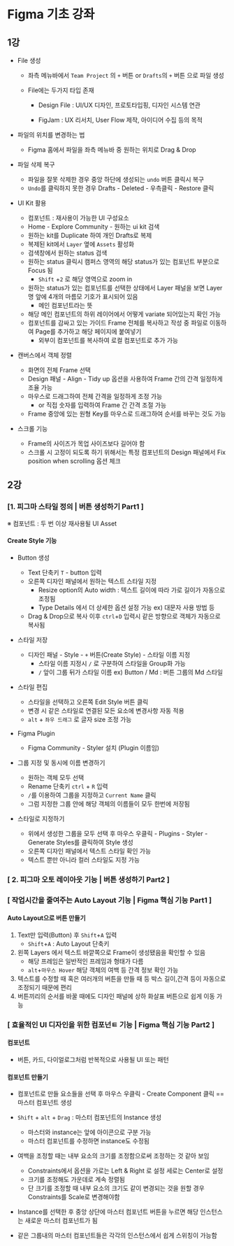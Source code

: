 # Figma 기초 강좌

## 1강

- File 생성

  - 좌측 메뉴바에서 `Team Project` 의 `+` 버튼 or `Drafts`의 `+` 버튼 으로 파일 생성 

  - File에는 두가지 타입 존재

    - Design File : UI/UX 디자인, 프로토타입핑, 디자인 시스템 연관

    - FigJam : UX 리서치, User Flow 제작, 아이디어 수집 등의 목적

- 파일의 위치를 변경하는 법
  - Figma 홈에서 파일을 좌측 메뉴바 중 원하는 위치로 Drag & Drop
- 파일 삭제 복구
  - 파일을 잘못 삭제한 경우 중앙 하단에 생성되는 `undo` 버튼 클릭시 복구
  -  `Undo`를 클릭하지 못한 경우 Drafts - Deleted - 우측클릭 - Restore 클릭
- UI Kit 활용
  - 컴포넌트 : 재사용이 가능한 UI 구성요소
  - Home - Explore Community - 원하는 ui kit 검색
  - 원하는 kit를 Duplicate 하여 개인 Drafts로 복제
  - 복제된 kit에서 `Layer` 옆에 `Assets` 활성화
  - 검색창에서 원하는 status 검색
  - 원하는 status 클릭시 캠퍼스 영역의 해당 status가 있는 컴포넌트 부분으로 Focus 됨
    - `Shift` +`2` 로 해당 영역으로 zoom in
  - 원하는 status가 있는 컴포넌트를 선택한 상태에서 Layer 패널을 보면 Layer명 앞에 4개의 마름모 기호가 표시되어 있음
    - 메인 컴포넌트라는 뜻
  - 해당 메인 컴포넌트의 하위 레이어에서 어떻게 variate 되어있는지 확인 가능
  - 컴포넌트를 감싸고 있는 가이드 Frame 전체를 복사하고 작성 중 파일로 이동하여 Page를 추가하고 해당 페이지에 붙여넣기
    - 외부이 컴포넌트를 복사하여 로컬 컴포넌트로 추가 가능
- 캔버스에서 객체 정렬
  - 화면의 전체 Frame 선택
  - Design 패널 - Align - Tidy up 옵션을 사용하여 Frame 간의 간격 일정하게 조율 가능
  - 마우스로 드래그하여 전체 간격을 일정하게 조정 가능
    - or 직접 숫자를 입력하여 Frame 간 간격 조절 가능
  - Frame 중앙에 있는 원형 Key를 마우스로 드래그하여 순서를 바꾸는 것도 가능
- 스크롤 기능
  - Frame의 사이즈가 목업 사이즈보다 길어야 함
  - 스크롤 시 고정이 되도록 하기 위해서는 특정 컴포넌트의 Design 패널에서 Fix position when scrolling 옵션 체크



## 2강

### [1. 피그마 스타일 정의 | 버튼 생성하기 Part1 ]

※ 컴포넌트 : 두 번 이상 재사용될 UI Asset



#### Create Style 기능 

- Button 생성 

  - Text 단축키 `T` - button 입력
  - 오른쪽 디자인 패널에서 원하는 텍스트 스타일 지정
    - Resize option의 Auto width : 텍스트 길이에 따라 가로 길이가 자동으로 조정됨
    - Type Details 에서 더 상세한 옵션 설정 가능 ex) 대문자 사용 방법 등
  - Drag & Drop으로 복사 이후 `ctrl`+`D` 입력시 같은 방향으로 객체가 자동으로 복사됨

- 스타일 저장

  - 디자인 패널 - Style - `+` 버튼(Create Style) - 스타일 이름 지정
    - 스타일 이름 지정시 `/` 로 구분하여 스타일을 Group화 가능 
    - `/` 앞이 그룹 뒤가 스타일 이름 ex) Button / Md : 버튼 그룹의 Md 스타일

- 스타일 편집

  - 스타일을 선택하고 오른쪽 Edit Style 버튼 클릭
  - 변경 시 같은 스타일로 연결된 모든 요소에 변경사항 자동 적용
  - `alt` + `좌우 드래그` 로 글자 size 조정 가능

- Figma Plugin

  - Figma Community - Styler 설치 (Plugin 이름임)

- 그룹 지정 및 동시에 이름 변경하기

  - 원하는 객체 모두 선택
  - Rename 단축키 `ctrl` + `R` 입력
  - `/`를 이용하여 그룹을 지정하고 `Current Name` 클릭
  - 그럼 지정한 그룹 안에 해당 객체의 이름들이 모두 한번에 저장됨

- 스타일로 지정하기

  - 위에서 생성한 그룹을 모두 선택 후 마우스 우클릭 - Plugins - Styler - Generate Styles를 클릭하여 Style 생성
  - 오른쪽 디자인 패널에서 텍스트 스타일 확인 가능
  - 텍스트 뿐만 아니라 컬러 스타일도 지정 가능

  



### [ 2. 피그마 오토 레이아웃 기능 | 버튼 생성하기 Part2 ]





### [ 작업시간을 줄여주는 Auto Layout 기능 | Figma 핵심 기능 Part1 ]

#### Auto Layout으로 버튼 만들기

1. Text만 입력(Button) 후 `Shift`+`A` 입력
   - `Shift`+`A` : Auto Layout 단축키
2. 왼쪽 Layers 에서 텍스트 바깥쪽으로 Frame이 생성됐음을 확인할 수 있음
   - 해당 프레임은 일반적인 프레임과 형태가 다름
   - `alt`+`마우스 Hover` 해당 객체의 여백 등 간격 정보 확인 가능
3. 텍스트를 수정할 때 혹은 여러개의 버튼을 만들 때 등 박스 길이,간격 등이 자동으로 조정되기 때문에 편리
4. 버튼끼리의 순서를 바꿀 때에도 디자인 패널에 상하 화살표 버튼으로 쉽게 이동 가능



### [ 효율적인 UI 디자인을 위한 컴포넌ㅌ 기능 | Figma 핵심 기능 Part2 ]

#### 컴포넌트

- 버튼, 카드, 다이얼로그처럼 반복적으로 사용될 UI 또는 패턴



#### 컴포넌트 만들기

- 컴포넌트로 만들 요소들을 선택 후 마우스 우클릭 - Create Component 클릭 == 마스터 컴포넌트 생성
- `Shift` + `alt` + `Drag` : 마스터 컴포넌트의 Instance 생성
  - 마스터와 instance는 앞에 아이콘으로 구분 가능
  - 마스터 컴포넌트를 수정하면 instance도 수정됨
- 여백을 조정할 때는 내부 요소의 크기를 조정함으로써 조정하는 것 같아 보임
  - Constraints에서 옵션을 가로는 Left & Right 로 설정 세로는 Center로 설정
  - 크기를 조정해도 가운데로 계속 정렬됨
  - 단 크기를 조정할 때 내부 요소의 크기도 같이 변경되는 것을 원할 경우 Constraints를 Scale로 변경해야함
- Instance를 선택한 후 중앙 상단에 마스터 컴포넌트 버튼을 누르면 해당 인스턴스는 새로운 마스터 컴포넌트가 됨

- 같은 그룹내의 마스터 컴포넌트들은 각각의 인스턴스에서 쉽게 스위칭이 가능함
